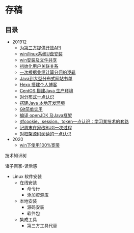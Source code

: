 #   存稿




##  目录
-   201912
    -   [为第三方提供开放API](201912/001.md)
    -   [win/linux系统U盘安装](201912/002.md)
    -   [win安装及文件共享](201912/003.md)
    -   [初始化用户关联关系](201912/004.md)
    -   [一次根据业绩计算分佣的逻辑](201912/005.md)
    -   [Java到大型分布式网站书单](201912/006.md)
    -   [Hexo 搭建个人博客](201912/007.md)
    -   [CentOS 搭建Java 生产环境](201912/008.md)
    -   [对分布式一点认识](201912/009.md)
    -   [搭建Java  本地开发环境](201912/013.md)
    -   [Git简单实用](201912/014.md)
    -   [编译 openJDK 及Java框架](201912/015.md)
    -   [对cookie、session、token一点认识：学习某技术的套路](201912/016.md)
    -   [记周末在家改BUG一次过程](201912/017.md)
    -   [对框架源码阅读的一点认识](201912/018.md)
-   2020
    -   [win下使用100%宽带](2020/001.md)


技术知识树


诸子百家-读后感




-   Linux 软件安装
    -   在线安装
        -   命令行
        -   添加资源库
    -   本地安装
        -   源码安装
        -   软件包
    -   集成工具
        -   第三方工具代替